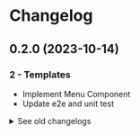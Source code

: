 # Changelog

## 0.2.0 (2023-10-14)

### 2 - Templates

- Implement Menu Component
- Update e2e and unit test

<details>
  <summary>See old changelogs</summary>

  ## 0.1.0 (2023-10-14)

  ### 0 - Getting started

  - Generate the angular project
  - Add some styles
  - Implement Unit tests
  - Implement End-to-end tests
  - Implement Lint

<details>